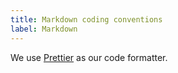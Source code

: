 ```yaml
---
title: Markdown coding conventions
label: Markdown
---
```


We use [Prettier](https://github.com/prettier/prettier) as our code formatter.
